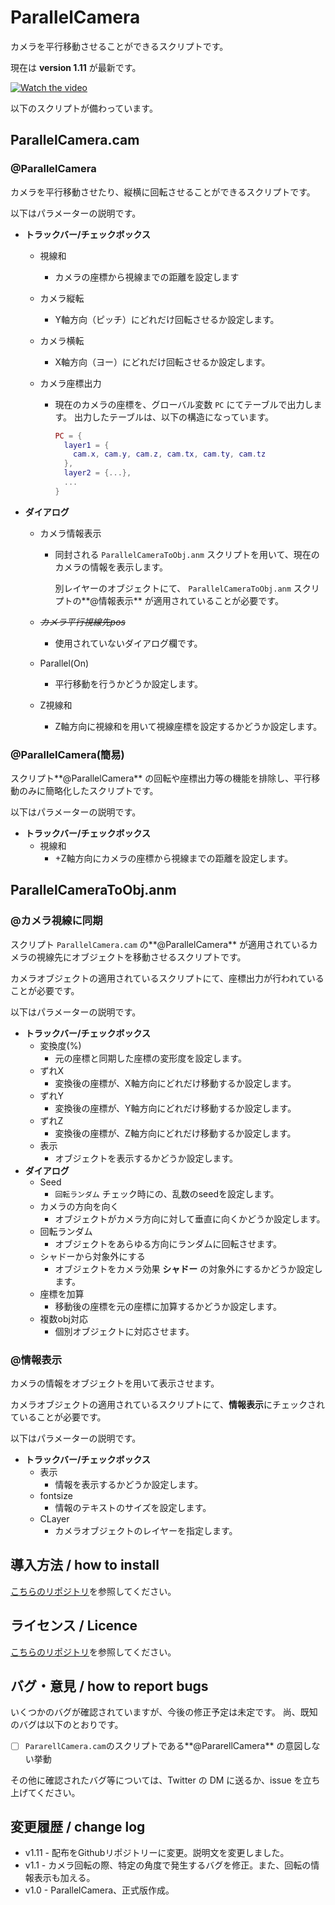 # ParallelCamera

カメラを平行移動させることができるスクリプトです。

現在は **version 1.11** が最新です。

[![Watch the video](https://img.youtube.com/vi/apWXd0f95eE/maxresdefault.jpg)](https://youtu.be/apWXd0f95eE)

以下のスクリプトが備わっています。

## ParallelCamera.cam

### @ParallelCamera

カメラを平行移動させたり、縦横に回転させることができるスクリプトです。

以下はパラメーターの説明です。

- **トラックバー/チェックボックス**

  - 視線和
    
    - カメラの座標から視線までの距離を設定します
    
  - カメラ縦転
    - Y軸方向（ピッチ）にどれだけ回転させるか設定します。
    
  - カメラ横転
    - X軸方向（ヨー）にどれだけ回転させるか設定します。
    
  - カメラ座標出力
    - 現在のカメラの座標を、グローバル変数 `PC` にてテーブルで出力します。
      出力したテーブルは、以下の構造になっています。

      ```lua
      PC = {
        layer1 = {
          cam.x, cam.y, cam.z, cam.tx, cam.ty, cam.tz
        },
        layer2 = {...},
        ...
      }
      ```

      

- **ダイアログ**

  - カメラ情報表示
    
    - 同封される `ParallelCameraToObj.anm`  スクリプトを用いて、現在のカメラの情報を表示します。
    
      別レイヤーのオブジェクトにて、 `ParallelCameraToObj.anm`  スクリプトの**@情報表示** が適用されていることが必要です。
    
  - ~~*カメラ平行視線先pos*~~
    
    - 使用されていないダイアログ欄です。
    
  - Parallel(On)
    - 平行移動を行うかどうか設定します。
    
  - Z視線和
    - Z軸方向に視線和を用いて視線座標を設定するかどうか設定します。

### @ParallelCamera(簡易)

スクリプト**@ParallelCamera** の回転や座標出力等の機能を排除し、平行移動のみに簡略化したスクリプトです。

以下はパラメーターの説明です。

- **トラックバー/チェックボックス**
  - 視線和
    - +Z軸方向にカメラの座標から視線までの距離を設定します。

## ParallelCameraToObj.anm

### @カメラ視線に同期

スクリプト `ParallelCamera.cam` の**@ParallelCamera** が適用されているカメラの視線先にオブジェクトを移動させるスクリプトです。

カメラオブジェクトの適用されているスクリプトにて、座標出力が行われていることが必要です。

以下はパラメーターの説明です。

- **トラックバー/チェックボックス**
  - 変換度(%)
    - 元の座標と同期した座標の変形度を設定します。
  - ずれX
    - 変換後の座標が、X軸方向にどれだけ移動するか設定します。
  - ずれY
    - 変換後の座標が、Y軸方向にどれだけ移動するか設定します。
  - ずれZ
    - 変換後の座標が、Z軸方向にどれだけ移動するか設定します。
  - 表示
    - オブジェクトを表示するかどうか設定します。
- **ダイアログ**
  - Seed
    - `回転ランダム` チェック時にの、乱数のseedを設定します。
  - カメラの方向を向く
    - オブジェクトがカメラ方向に対して垂直に向くかどうか設定します。
  - 回転ランダム
    - オブジェクトをあらゆる方向にランダムに回転させます。
  - シャドーから対象外にする
    - オブジェクトをカメラ効果 **シャドー** の対象外にするかどうか設定します。
  - 座標を加算
    - 移動後の座標を元の座標に加算するかどうか設定します。
  - 複数obj対応
    - 個別オブジェクトに対応させます。

### @情報表示

カメラの情報をオブジェクトを用いて表示させます。

カメラオブジェクトの適用されているスクリプトにて、**情報表示**にチェックされていることが必要です。

以下はパラメーターの説明です。

- **トラックバー/チェックボックス**
  - 表示
    - 情報を表示するかどうか設定します。
  - fontsize
    - 情報のテキストのサイズを設定します。
  - CLayer
    - カメラオブジェクトのレイヤーを指定します。

## 導入方法 / how to install

[こちらのリポジトリ](https://github.com/Aodaruma/Aodaruma-AviUtl-Script)を参照してください。

## ライセンス / Licence

[こちらのリポジトリ](https://github.com/Aodaruma/Aodaruma-AviUtl-Script)を参照してください。

## バグ・意見 / how to report bugs

いくつかのバグが確認されていますが、今後の修正予定は未定です。
尚、既知のバグは以下のとおりです。

- [ ] `PararellCamera.cam`のスクリプトである**@PararellCamera** の意図しない挙動

その他に確認されたバグ等については、Twitter の DM に送るか、issue を立ち上げてください。

## 変更履歴 / change log

- v1.11 - 配布をGithubリポジトリーに変更。説明文を変更しました。
- v1.1 - カメラ回転の際、特定の角度で発生するバグを修正。また、回転の情報表示も加える。
- v1.0 - ParallelCamera、正式版作成。
